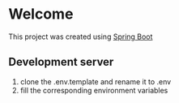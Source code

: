 # Welcome

This project was created using [Spring Boot](https://start.spring.io/)

## Development server

1. clone the .env.template and rename it to .env
2. fill the corresponding environment variables
